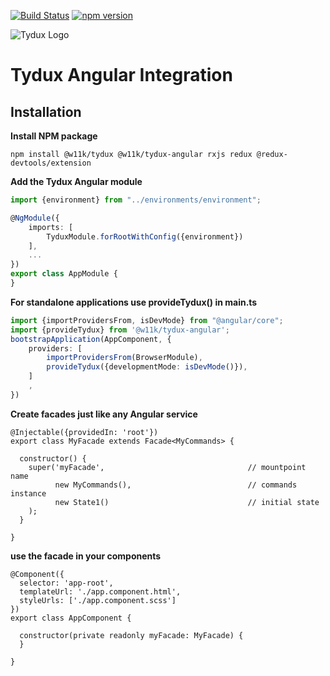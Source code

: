[![Build Status](https://travis-ci.org/w11k/Tydux.svg?branch=master)](https://travis-ci.org/w11k/Tydux)
[![npm version](https://badge.fury.io/js/%40w11k%2Ftydux-angular.svg)](https://badge.fury.io/js/%40w11k%2Ftydux-angular)

![Tydux Logo](https://raw.githubusercontent.com/w11k/Tydux/master/doc/tydux_logo.png)

# Tydux Angular Integration

## Installation

**Install NPM package**

```shell
npm install @w11k/tydux @w11k/tydux-angular rxjs redux @redux-devtools/extension
```

**Add the Tydux Angular module**

```typescript
import {environment} from "../environments/environment";

@NgModule({
    imports: [
        TyduxModule.forRootWithConfig({environment})
    ],
    ...
})
export class AppModule {
}
```

**For standalone applications use provideTydux() in main.ts**
```typescript
import {importProvidersFrom, isDevMode} from "@angular/core";
import {provideTydux} from '@w11k/tydux-angular';
bootstrapApplication(AppComponent, {
    providers: [
        importProvidersFrom(BrowserModule),
        provideTydux({developmentMode: isDevMode()}),
    ]
    ,
})
```

**Create facades just like any Angular service**

```
@Injectable({providedIn: 'root'})
export class MyFacade extends Facade<MyCommands> {

  constructor() {
    super('myFacade',                                // mountpoint name
          new MyCommands(),                          // commands instance
          new State1()                               // initial state
    );
  }

}
```

**use the facade in your components**

```
@Component({
  selector: 'app-root',
  templateUrl: './app.component.html',
  styleUrls: ['./app.component.scss']
})
export class AppComponent {

  constructor(private readonly myFacade: MyFacade) {
  }

}
```













